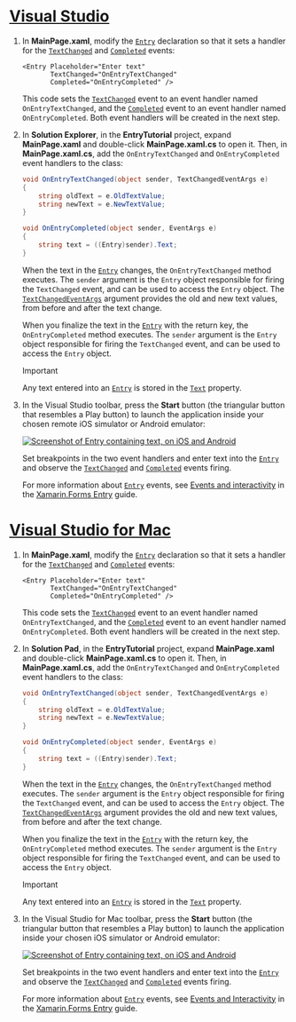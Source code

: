 # [Visual Studio](#tab/vswin)

1. In **MainPage.xaml**, modify the [`Entry`](xref:Xamarin.Forms.Entry) declaration so that it sets a handler for the [`TextChanged`](xref:Xamarin.Forms.InputView.TextChanged) and [`Completed`](xref:Xamarin.Forms.Entry.Completed) events:

    ```xaml
    <Entry Placeholder="Enter text"
           TextChanged="OnEntryTextChanged"
           Completed="OnEntryCompleted" />
    ```

    This code sets the [`TextChanged`](xref:Xamarin.Forms.InputView.TextChanged) event to an event handler named `OnEntryTextChanged`, and the [`Completed`](xref:Xamarin.Forms.Entry.Completed) event to an event handler named `OnEntryCompleted`. Both event handlers will be created in the next step.

1. In **Solution Explorer**, in the **EntryTutorial** project, expand **MainPage.xaml** and double-click **MainPage.xaml.cs** to open it. Then, in **MainPage.xaml.cs**, add the `OnEntryTextChanged` and `OnEntryCompleted` event handlers to the class:

    ```csharp
    void OnEntryTextChanged(object sender, TextChangedEventArgs e)
    {
        string oldText = e.OldTextValue;
        string newText = e.NewTextValue;
    }

    void OnEntryCompleted(object sender, EventArgs e)
    {
        string text = ((Entry)sender).Text;
    }
    ```

    When the text in the [`Entry`](xref:Xamarin.Forms.Entry) changes, the `OnEntryTextChanged` method executes. The `sender` argument is the `Entry` object responsible for firing the `TextChanged` event, and can be used to access the `Entry` object. The [`TextChangedEventArgs`](xref:Xamarin.Forms.TextChangedEventArgs) argument provides the old and new text values, from before and after the text change.

    When you finalize the text in the [`Entry`](xref:Xamarin.Forms.Entry) with the return key, the `OnEntryCompleted` method executes. The `sender` argument is the `Entry` object responsible for firing the `TextChanged` event, and can be used to access the `Entry` object.

    > [!IMPORTANT]
    > Any text entered into an [`Entry`](xref:Xamarin.Forms.Entry) is stored in the [`Text`](xref:Xamarin.Forms.InputView.Text) property.

1. In the Visual Studio toolbar, press the **Start** button (the triangular button that resembles a Play button) to launch the application inside your chosen remote iOS simulator or Android emulator:

    [![Screenshot of Entry containing text, on iOS and Android](../images/text-changes.png "Entry with text")](../images/text-changes-large.png#lightbox "Entry with text")

    Set breakpoints in the two event handlers and enter text into the [`Entry`](xref:Xamarin.Forms.Entry) and observe the [`TextChanged`](xref:Xamarin.Forms.InputView.TextChanged) and [`Completed`](xref:Xamarin.Forms.Entry.Completed) events firing.

    For more information about [`Entry`](xref:Xamarin.Forms.Entry) events, see [Events and interactivity](~/xamarin-forms/user-interface/text/entry.md#events-and-interactivity) in the [Xamarin.Forms Entry](~/xamarin-forms/user-interface/text/entry.md) guide.

# [Visual Studio for Mac](#tab/vsmac)

1. In **MainPage.xaml**, modify the [`Entry`](xref:Xamarin.Forms.Entry) declaration so that it sets a handler for the [`TextChanged`](xref:Xamarin.Forms.InputView.TextChanged) and [`Completed`](xref:Xamarin.Forms.Entry.Completed) events:

    ```xaml
    <Entry Placeholder="Enter text"
           TextChanged="OnEntryTextChanged"
           Completed="OnEntryCompleted" />
    ```

    This code sets the [`TextChanged`](xref:Xamarin.Forms.InputView.TextChanged) event to an event handler named `OnEntryTextChanged`, and the [`Completed`](xref:Xamarin.Forms.Entry.Completed) event to an event handler named `OnEntryCompleted`. Both event handlers will be created in the next step.

1. In **Solution Pad**, in the **EntryTutorial** project, expand **MainPage.xaml** and double-click **MainPage.xaml.cs** to open it. Then, in **MainPage.xaml.cs**, add the `OnEntryTextChanged` and `OnEntryCompleted` event handlers to the class:

    ```csharp
    void OnEntryTextChanged(object sender, TextChangedEventArgs e)
    {
        string oldText = e.OldTextValue;
        string newText = e.NewTextValue;
    }

    void OnEntryCompleted(object sender, EventArgs e)
    {
        string text = ((Entry)sender).Text;
    }
    ```

    When the text in the [`Entry`](xref:Xamarin.Forms.Entry) changes, the `OnEntryTextChanged` method executes. The `sender` argument is the `Entry` object responsible for firing the `TextChanged` event, and can be used to access the `Entry` object. The [`TextChangedEventArgs`](xref:Xamarin.Forms.TextChangedEventArgs) argument provides the old and new text values, from before and after the text change.

    When you finalize the text in the [`Entry`](xref:Xamarin.Forms.Entry) with the return key, the `OnEntryCompleted` method executes. The `sender` argument is the `Entry` object responsible for firing the `TextChanged` event, and can be used to access the `Entry` object.

    > [!IMPORTANT]
    > Any text entered into an [`Entry`](xref:Xamarin.Forms.Entry) is stored in the [`Text`](xref:Xamarin.Forms.InputView.Text) property.

1. In the Visual Studio for Mac toolbar, press the **Start** button (the triangular button that resembles a Play button) to launch the application inside your chosen iOS simulator or Android emulator:

    [![Screenshot of Entry containing text, on iOS and Android](../images/text-changes.png "Entry with text")](../images/text-changes-large.png#lightbox "Entry with text")

    Set breakpoints in the two event handlers and enter text into the [`Entry`](xref:Xamarin.Forms.Entry) and observe the [`TextChanged`](xref:Xamarin.Forms.InputView.TextChanged) and [`Completed`](xref:Xamarin.Forms.Entry.Completed) events firing.

    For more information about [`Entry`](xref:Xamarin.Forms.Entry) events, see [Events and Interactivity](~/xamarin-forms/user-interface/text/entry.md#events-and-interactivity) in the [Xamarin.Forms Entry](~/xamarin-forms/user-interface/text/entry.md) guide.
